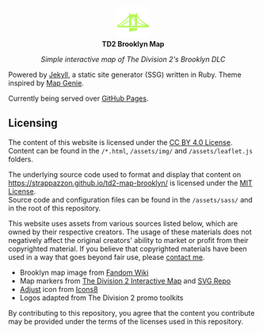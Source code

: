 <!-- markdownlint-disable-next-line MD041 -->
<div align="center">
  <img width="64" src="../assets/favicon.svg" alt="Logo">
</div>

<div align="center">
  <strong>TD2 Brooklyn Map</strong>
</div>

<p align="center">
  <em>Simple interactive map of The Division 2's Brooklyn DLC</em>
</p>

Powered by [Jekyll](https://jekyllrb.com/), a static site generator (SSG) written in Ruby.
Theme inspired by [Map Genie](https://division2map.com/).

Currently being served over [GitHub Pages](https://pages.github.com/).

## Licensing

The content of this website is licensed under the [CC BY 4.0 License](../LICENSE-CONTENT.txt).  
Content can be found in the `/*.html`, `/assets/img/` and `/assets/leaflet.js` folders.

The underlying source code used to format and display that content on <https://strappazzon.github.io/td2-map-brooklyn/> is licensed under the [MIT License](../LICENSE-CODE.txt).  
Source code and configuration files can be found in the `/assets/sass/` and in the root of this repository.

This website uses assets from various sources listed below, which are owned by their respective creators. The usage of these materials
does not negatively affect the original creators' ability to market or profit from their copyrighted material. If you believe that
copyrighted materials have been used in a way that goes beyond fair use, please [contact me](https://strappazzon.xyz/contact/).

- Brooklyn map image from [Fandom Wiki](https://thedivision.fandom.com/wiki/Map:Brooklyn)
- Map markers from [The Division 2 Interactive Map](https://the-division-2-map.com/) and [SVG Repo](https://www.svgrepo.com/)
- [Adjust](https://icons8.com/icon/0e6Oroh5Uyg9/adjust) icon from [Icons8](https://icons8.com/)
- Logos adapted from The Division 2 promo toolkits

By contributing to this repository, you agree that the content you contribute may be provided under the terms of the licenses used in this repository.
